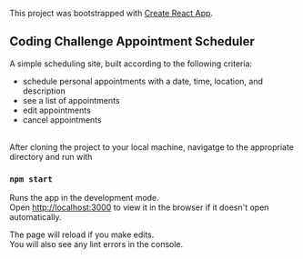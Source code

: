 This project was bootstrapped with [Create React App](https://github.com/facebook/create-react-app).

## Coding Challenge Appointment Scheduler

A simple scheduling site, built according to the following criteria:

- schedule personal appointments with a date, time, location, and description
- see a list of appointments
- edit appointments
- cancel appointments

<br />
After cloning the project to your local machine, navigatge to the appropriate directory and run with

### `npm start`

Runs the app in the development mode.<br />
Open [http://localhost:3000](http://localhost:3000) to view it in the browser if it doesn't open automatically.

The page will reload if you make edits.<br />
You will also see any lint errors in the console.
